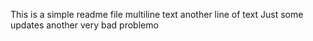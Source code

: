 
This is a simple readme file
multiline text
another line of text
Just some updates
another very bad problemo
